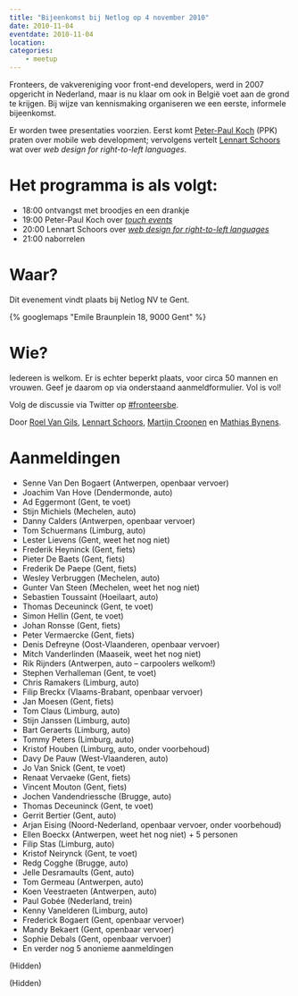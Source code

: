 ```yaml
---
title: "Bijeenkomst bij Netlog op 4 november 2010"
date: 2010-11-04
eventdate: 2010-11-04
location: 
categories: 
    - meetup
---
```

Fronteers, de vakvereniging voor front-end developers, werd in 2007 opgericht in Nederland, maar is nu klaar om ook in België voet aan de grond te krijgen. Bij wijze van kennismaking organiseren we een eerste, informele bijeenkomst.

Er worden twee presentaties voorzien. Eerst komt [Peter-Paul Koch](http://www.quirksmode.org/about/) (PPK) praten over mobile web development; vervolgens vertelt [Lennart Schoors](http://lensco.be/) wat over _web design for right-to-left languages_.

# Het programma is als volgt:

* 18:00 ontvangst met broodjes en een drankje
* 19:00 Peter-Paul Koch over _[touch events](http://www.slideshare.net/pp.koch/the-touch-events)_
* 20:00 Lennart Schoors over _[web design for right-to-left languages](http://lensco.be/2010/11/05/web-design-for-right-to-left-languages/)_
* 21:00 naborrelen

# Waar?

Dit evenement vindt plaats bij Netlog NV te Gent.

{% googlemaps "Emile Braunplein 18, 9000 Gent" %}

# Wie?

Iedereen is welkom. Er is echter beperkt plaats, voor circa 50 mannen en vrouwen. Geef je daarom op via onderstaand aanmeldformulier. Vol is vol!

Volg de discussie via Twitter op [#fronteersbe](https://twitter.com/search?q=%23fronteersbe).

Door [Roel Van Gils](https://twitter.com/roelvangils), [Lennart Schoors](https://twitter.com/lensco), [Martijn Croonen](https://twitter.com/martijnc_) en [Mathias Bynens](https://twitter.com/mathias).

# Aanmeldingen

* Senne Van Den Bogaert (Antwerpen, openbaar vervoer)
* Joachim Van Hove (Dendermonde, auto)
* Ad Eggermont (Gent, te voet)
* Stijn Michiels (Mechelen, auto)
* Danny Calders (Antwerpen, openbaar vervoer)
* Tom Schuermans (Limburg, auto)
* Lester Lievens (Gent, weet het nog niet)
* Frederik Heyninck (Gent, fiets)
* Pieter De Baets (Gent, fiets)
* Frederik De Paepe (Gent, fiets)
* Wesley Verbruggen (Mechelen, auto)
* Gunter Van Steen (Mechelen, weet het nog niet)
* Sebastien Toussaint (Hoeilaart, auto)
* Thomas Deceuninck (Gent, te voet)
* Simon Hellin (Gent, te voet)
* Johan Ronsse (Gent, fiets)
* Peter Vermaercke (Gent, fiets)
* Denis Defreyne (Oost-Vlaanderen, openbaar vervoer)
* Mitch Vanderlinden (Maaseik, weet het nog niet)
* Rik Rijnders (Antwerpen, auto – carpoolers welkom!)
* Stephen Verhalleman (Gent, te voet)
* Chris Ramakers (Limburg, auto)
* Filip Breckx (Vlaams-Brabant, openbaar vervoer)
* Jan Moesen (Gent, fiets)
* Tom Claus (Limburg, auto)
* Stijn Janssen (Limburg, auto)
* Bart Geraerts (Limburg, auto)
* Tommy Peters (Limburg, auto)
* Kristof Houben (Limburg, auto, onder voorbehoud)
* Davy De Pauw (West-Vlaanderen, auto)
* Jo Van Snick (Gent, te voet)
* Renaat Vervaeke (Gent, fiets)
* Vincent Mouton (Gent, fiets)
* Jochen Vandendriessche (Brugge, auto)
* Thomas Deceuninck (Gent, te voet)
* Gerrit Bertier (Gent, auto)
* Arjan Eising (Noord-Nederland, openbaar vervoer, onder voorbehoud)
* Ellen Boeckx (Antwerpen, weet het nog niet) + 5 personen
* Filip Stas (Limburg, auto)
* Kristof Neirynck (Gent, te voet)
* Redg Cogghe (Brugge, auto)
* Jelle Desramaults (Gent, auto)
* Tom Germeau (Antwerpen, auto)
* Koen Veestraeten (Antwerpen, auto)
* Paul Gobée (Nederland, trein)
* Kenny Vanelderen (Limburg, auto)
* Frederick Bogaert (Gent, openbaar vervoer)
* Mandy Bekaert (Gent, openbaar vervoer)
* Sophie Debals (Gent, openbaar vervoer)
* En verder nog 5 anonieme aanmeldingen

(Hidden)

(Hidden)